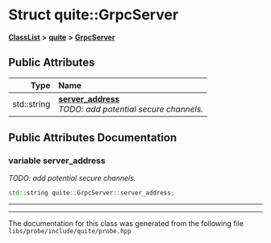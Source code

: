 

# Struct quite::GrpcServer



[**ClassList**](annotated.md) **>** [**quite**](namespacequite.md) **>** [**GrpcServer**](structquite_1_1GrpcServer.md)


























## Public Attributes

| Type | Name |
| ---: | :--- |
|  std::string | [**server\_address**](#variable-server_address)  <br>_TODO: add potential secure channels._  |












































## Public Attributes Documentation




### variable server\_address 

_TODO: add potential secure channels._ 
```C++
std::string quite::GrpcServer::server_address;
```




<hr>

------------------------------
The documentation for this class was generated from the following file `libs/probe/include/quite/probe.hpp`


